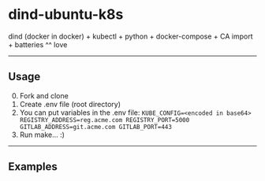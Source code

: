 # dind-ubuntu-k8s
dind (docker in docker) + kubectl + python + docker-compose + CA import + batteries ^^ love

---

## Usage
  0. Fork and clone
  1. Create .env file (root directory)
  2. You can put variables in the .env file:
    ```
    KUBE_CONFIG=<encoded in base64>
    REGISTRY_ADDRESS=reg.acme.com
    REGISTRY_PORT=5000
    GITLAB_ADDRESS=git.acme.com
    GITLAB_PORT=443
    ```
  3. Run make... :)

---

## Examples

